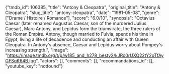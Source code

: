 {"tmdb_id": 106385, "title": "Antony & Cleopatra", "original_title": "Antony & Cleopatra", "slug_title": "antony-cleopatra", "date": "1981-05-08", "genre": ["Drame / Histoire / Romance"], "score": "6.0/10", "synopsis": "Octavius Caesar (later renamed Augustus Caesar, son of the murdered Julius Caesar), Marc Antony, and Lepidus form the triumvirate, the three rulers of the Roman Empire. Antony, though married to Fulvia, spends his time in Egypt, living a life of decadence and conducting an affair with Queen Cleopatra. In Antony's absence, Caesar and Lepidus worry about Pompey's increasing strength.", "image": "https://image.tmdb.org/t/p/w185_and_h278_bestv2/kJRo0rUXQ22tY2oTfAyGFSqK64B.jpg", "actors": [], "comments": [], "recommandations_id": [], "youtube_key": "notfound"}
